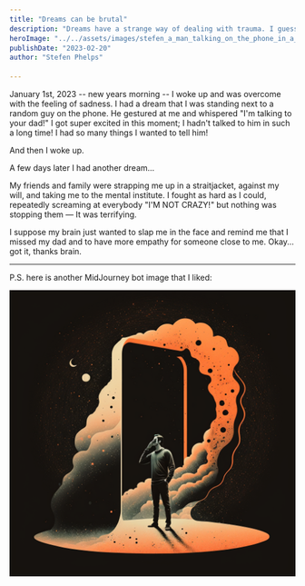 ```yaml
---
title: "Dreams can be brutal"
description: "Dreams have a strange way of dealing with trauma. I guess it's a good thing I usually forget about my dreams as soon as I wake up. These two, however, have stuck with me."
heroImage: "../../assets/images/stefen_a_man_talking_on_the_phone_in_a_void_waving_9668b6e2-90e3-4939-8a50-08cae5f5c7df.png"
publishDate: "2023-02-20"
author: "Stefen Phelps"

---
```


January 1st, 2023 -- new years morning -- I woke up and was overcome with the feeling of sadness. I had a dream that I was standing next to a random guy on the phone. He gestured at me and whispered "I'm talking to your dad!" I got super excited in this moment; I hadn't talked to him in such a long time! I had so many things I wanted to tell him!

And then I woke up.

A few days later I had another dream...

My friends and family were strapping me up in a straitjacket, against my will, and taking me to the mental institute. I fought as hard as I could, repeatedly screaming at everybody "I'M NOT CRAZY!" but nothing was stopping them — It was terrifying.

I suppose my brain just wanted to slap me in the face and remind me that I missed my dad and to have more empathy for someone close to me. Okay... got it, thanks brain.

---

P.S. here is another MidJourney bot image that I liked:

![man talking on the phone in the void of space](../../assets/images/stefen_a_man_talking_on_the_phone_in_a_void_waving_006fdd3a-221e-4f4f-8bc3-e0b54f7ff751.png)
